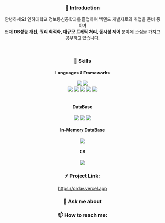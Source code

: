 
<div align=center>
  
  ### 👋 Introduction
  
  안녕하세요! 인하대학교 정보통신공학과를 졸업하여 백엔드 개발자로의 취업을 준비 중이며 <br> 
  현재 __DB성능 개선, 쿼리 최적화, 대규모 트래픽 처리, 동시성 제어__ 분야에 관심을 가지고 공부하고 있습니다.

<!--
**SudalKing/SudalKing** is a ✨ _special_ ✨ repository because its `README.md` (this file) appears on your GitHub profile.

Here are some ideas to get you started:-->
<br>

### 🌱 Skills
  #### Languages & Frameworks
  <img src="https://img.shields.io/badge/C++-00599C?style=flat-square&logo=C++&logoColor=white"/>
  <img src="https://img.shields.io/badge/Java-3DDC84?style=flat-square"/>
  <br>
  <img src="https://img.shields.io/badge/Spring Boot-3DDC84?style=flat-square&logo=Spring Boot&logoColor=white"/>
  <img src="https://img.shields.io/badge/Spring Data JPA-3DDC84?style=flat-square&logo=Spring&logoColor=white"/>
  <img src="https://img.shields.io/badge/Spring Security-3DDC84?style=flat-square&logo=Spring Security&logoColor=white"/>
  <img src="https://img.shields.io/badge/QueryDSL-3DDC84?style=flat-square"/>
  <img src="https://img.shields.io/badge/Thymeleaf-005F0F?style=flat-square&logo=Thymeleaf&logoColor=white"/>
  <br><br>
  
  #### DataBase
  <img src="https://img.shields.io/badge/MySQL-4479A1?style=flat-square&logo=MySQL&logoColor=white"/>
  <img src="https://img.shields.io/badge/MariaDB-003545?style=flat-square&logo=MariaDB&logoColor=white"/>
  <img src="https://img.shields.io/badge/MongoDB-47A248?style=flat-square&logo=MongoDB&logoColor=white"/>
  <br>

  #### In-Memory DataBase
  <img src="https://img.shields.io/badge/Redis-DC382D?style=flat-square&logo=Redis&logoColor=white"/>
  <br>

  #### OS
  <img src="https://img.shields.io/badge/Linux-FCC624?style=flat-square&logo=Linux&logoColor=white"/>
  <br>

### ⚡ Project Link: 
https://orday.vercel.app

  
### 💬 Ask me about
  
### 📫 How to reach me: 

</div>
